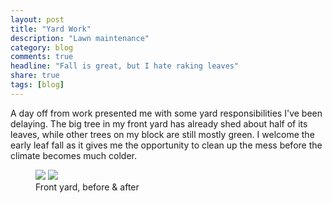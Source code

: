 ```yaml
---
layout: post
title: "Yard Work"
description: "Lawn maintenance"
category: blog
comments: true
headline: "Fall is great, but I hate raking leaves"
share: true
tags: [blog]
---
```

A day off from work presented me with some yard responsibilities I've been delaying.  The big tree in my front yard has already shed about half of its leaves, while other trees on my block are still mostly green.  I welcome the early leaf fall as it gives me the opportunity to clean up the mess before the climate becomes much colder.

<figure class="half">
     <a href="{{ site.url }}/images/9-30-lawn-before.jpg"><img src="{{ site.url }}/images/9-30-lawn-before.jpg"></a>
     <a href="{{ site.url }}/images/9-30-lawn-after.jpg"><img src="{{ site.url }}/images/9-30-lawn-after.jpg"></a>
     <figcaption>Front yard, before & after</figcaption>
</figure>
